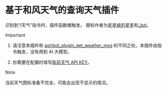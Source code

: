# 基于和风天气的查询天气插件

识别到“/天气”指令时，插件函数被触发。
图标作者为[星星峡的星星](https://www.iconfont.cn/user/detail?spm=a313x.search_index.0.d214f71f6.5af93a81LJ6prx&uid=353865&nid=zc3yXUmxY95I)和[_bzl](https://www.iconfont.cn/user/detail?spm=a313x.search_index.0.d214f71f6.5af93a81LJ6prx&uid=3937395&nid=8XMWPvgdm6bh)。

> [!IMPORTANT]
> 1. 请注意本插件和 [astrbot_plugin_get_weather_msg](https://github.com/whzcc/astrbot_plugin_get_weather_msg) 的不同之处。本插件由指令触发，没有用到 AI 大模型。
> 
> 2. 你需要在配置时填写[和风天气 API KEY](https://console.qweather.com/home?lang=zh)。

> [!NOTE]
> 当前天气图标准备不完全，可能会出现不显示的情况。
